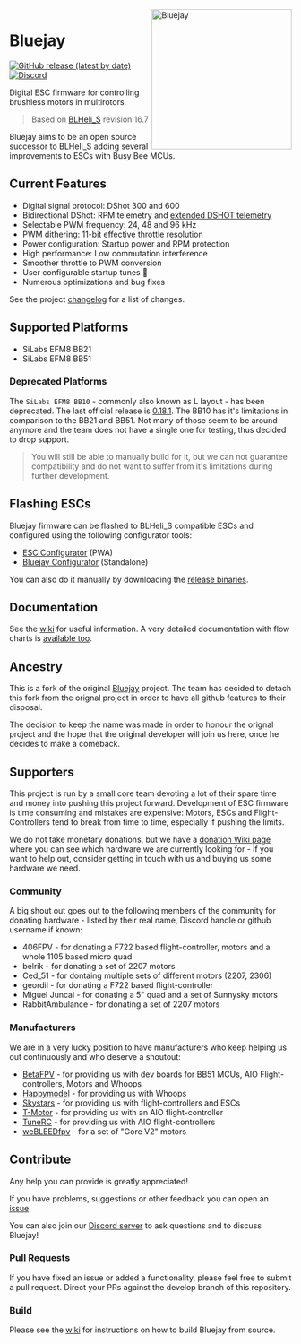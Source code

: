 <img align="right" src="bluejay.svg" alt="Bluejay" width="250">

# Bluejay

[![GitHub release (latest by date)](https://img.shields.io/github/downloads/bird-sanctuary/bluejay/latest/total?style=for-the-badge)](https://github.com/bird-sanctuary/bluejay/releases/latest)
[![Discord](https://img.shields.io/discord/822952715944460368?color=7289da&label=Discord&logo=discord&logoColor=white&style=for-the-badge)](https://discord.gg/ddyzguPB5t)

Digital ESC firmware for controlling brushless motors in multirotors.

> Based on [BLHeli_S](https://github.com/bitdump/BLHeli) revision 16.7

Bluejay aims to be an open source successor to BLHeli_S adding several improvements to ESCs with Busy Bee MCUs.

## Current Features

- Digital signal protocol: DShot 300 and 600
- Bidirectional DShot: RPM telemetry and [extended DSHOT telemetry](https://github.com/bird-sanctuary/extended-dshot-telemetry)
- Selectable PWM frequency: 24, 48 and 96 kHz
- PWM dithering: 11-bit effective throttle resolution
- Power configuration: Startup power and RPM protection
- High performance: Low commutation interference
- Smoother throttle to PWM conversion
- User configurable startup tunes :musical_note:
- Numerous optimizations and bug fixes

See the project [changelog](CHANGELOG.md) for a list of changes.

## Supported Platforms
- SiLabs EFM8 BB21
- SiLabs EFM8 BB51

### Deprecated Platforms
The `SiLabs EFM8 BB10` - commonly also known as L layout - has been deprecated. The last official release is [0.18.1](https://github.com/bird-sanctuary/bluejay/releases/tag/v0.18.1). The BB10 has it's limitations in comparison to the BB21 and BB51. Not many of those seem to be around anymore and the team does not have a single one for testing, thus decided to drop support.

> You will still be able to manually build for it, but we can not guarantee compatibility and do not want to suffer from it's limitations during further development.

## Flashing ESCs
Bluejay firmware can be flashed to BLHeli_S compatible ESCs and configured using the following configurator tools:

- [ESC Configurator](https://esc-configurator.com/) (PWA)
- [Bluejay Configurator](https://github.com/mathiasvr/bluejay-configurator/releases) (Standalone)

You can also do it manually by downloading the [release binaries](https://github.com/bird-sanctuary/bluejay/wiki/Release-binaries).

## Documentation
See the [wiki](https://github.com/bird-sanctuary/bluejay/wiki) for useful information. A very detailed documentation with flow charts is [available too](https://github.com/bird-sanctuary/bluejay-documentation).

## Ancestry
This is a fork of the original [Bluejay](https://github.com/mathiasvr/bluejay) project. The team has decided to detach this fork from the orignal project in order to have all github features to their disposal.

The decision to keep the name was made in order to honour the orignal project and the hope that the original developer will join us here, once he decides to make a comeback.

## Supporters
This project is run by a small core team devoting a lot of their spare time and money into pushing this project forward. Development of ESC firmware is time consuming and mistakes are expensive: Motors, ESCs and Flight-Controllers tend to break from time to time, especially if pushing the limits.

We do not take monetary donations, but we have a [donation Wiki page](https://github.com/bird-sanctuary/bluejay/wiki/Donations) where you can see which hardware we are currently looking for - if you want to help out, consider getting in touch with us and buying us some hardware we need.

### Community
A big shout out goes out to the following members of the community for donating hardware - listed by their real name, Discord handle or github username if known:

* 406FPV - for donating a F722 based flight-controller, motors and a whole 1105 based micro quad
* belrik - for donating a set of 2207 motors
* Ced_51 - for dontaing multiple sets of different motors (2207, 2306)
* geordil - for donating a F722 based flight-controller
* Miguel Juncal - for donating a 5" quad and a set of Sunnysky motors
* RabbitAmbulance - for donating a set of 2207 motors

### Manufacturers
We are in a very lucky position to have manufacturers who keep helping us out continuously and who deserve a shoutout:

* [BetaFPV](https://betafpv.com/) - for providing us with dev boards for BB51 MCUs, AIO Flight-controllers, Motors and Whoops
* [Happymodel](https://www.happymodel.cn/) - for providing us with Whoops
* [Skystars](https://skystars-rc.com/) - for providing us with flight-controllers and ESCs
* [T-Motor](https://tmotorhobby.com/) - for providing us with an AIO flight-controller
* [TuneRC](https://www.tunerc.com/) - for providing us with AIO flight-controllers
* [weBLEEDfpv](https://webleedfpv.com/) - for a set of "Gore V2" motors

## Contribute
Any help you can provide is greatly appreciated!

If you have problems, suggestions or other feedback you can open an [issue](https://github.com/bird-sanctuary/bluejay/issues).

You can also join our [Discord server](https://discord.gg/ddyzguPB5t) to ask questions and to discuss Bluejay!

### Pull Requests
If you have fixed an issue or added a functionality, please feel free to submit a pull request. Direct your PRs against the develop branch of this repository.

### Build
Please see the [wiki](https://github.com/bird-sanctuary/bluejay/wiki/Building-from-source) for instructions on how to build Bluejay from source.
